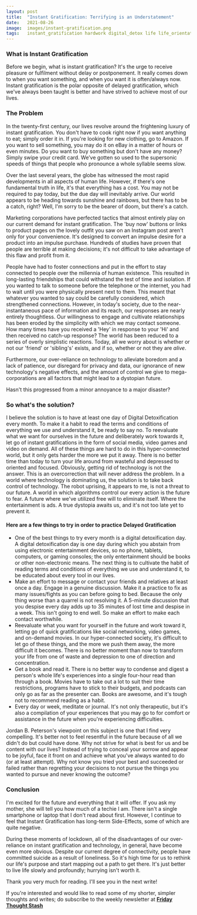 ```yaml
---
layout: post
title:  "Instant Gratification: Terrifying is an Understatement"
date:   2021-08-26
image:  images/instant-gratification.png
tags:   instant_gratification hardwork digital_detox life life_orientation goals privacy future robot_rebellion social_media technology
---
```


### What is Instant Gratification

Before we begin, what is instant gratification? It's the urge to receive pleasure or fulfilment without delay or postponement. It really comes down to when you want something, and when you want it is often/always now. Instant gratification is the polar opposite of delayed gratification, which we've always been taught is better and have strived to achieve most of our lives.

### The Problem

In the twenty-first century, our lives revolve around the frightening luxury of instant gratification. You don't have to cook right now if you want anything to eat; simply order it in. If you're looking for new clothing, go to Amazon. If you want to sell something, you may do it on eBay in a matter of hours or even minutes. Do you want to buy something but don't have any money? Simply swipe your credit card. We’ve gotten so used to the supersonic speeds of things that people who pronounce a whole syllable seems slow.

Over the last several years, the globe has witnessed the most rapid developments in all aspects of human life. However, if there's one fundamental truth in life, it's that everything has a cost. You may not be required to pay today, but the due day will inevitably arrive. Our world appears to be heading towards sunshine and rainbows, but there has to be a catch, right? Well, I'm sorry to be the bearer of doom, but there's a catch.

Marketing corporations have perfected tactics that almost entirely play on our current demand for instant gratification. The 'buy now' buttons or links to product pages on the lovely outfit you saw on an Instagram post aren't only for your convenience. It's designed to convert an impulse desire for a product into an impulse purchase. Hundreds of studies have proven that people are terrible at making decisions; it's not difficult to take advantage of this flaw and profit from it.

People have had to foster connections and put in the effort to stay connected to people over the millennia of human existence. This resulted in long-lasting friendships that could withstand the test of time and isolation. If you wanted to talk to someone before the telephone or the internet, you had to wait until you were physically present next to them. This meant that whatever you wanted to say could be carefully considered, which strengthened connections. However, in today's society, due to the near-instantaneous pace of information and its reach, our responses are nearly entirely thoughtless. Our willingness to engage and cultivate relationships has been eroded by the simplicity with which we may contact someone. How many times have you received a 'Hey' in response to your 'Hi' and then received no catch-up response? The world has been reduced to a series of overly simplistic reactions. Today, all we worry about is whether or not our 'friend' or 'sibling's' exists, and if so, whether or not they are _alive_.

Furthermore, our over-reliance on technology to alleviate boredom and a lack of patience, our disregard for privacy and data, our ignorance of new technology's negative effects, and the amount of control we give to mega-corporations are all factors that might lead to a dystopian future.

Hasn't this progressed from a minor annoyance to a major disaster?

### So what's the solution?

I believe the solution is to have at least one day of Digital Detoxification every month. To make it a habit to read the terms and conditions of everything we use and understand it, be ready to say no. To reevaluate what we want for ourselves in the future and deliberately work towards it, let go of instant gratifications in the form of social media, video games and video on demand. All of these things are hard to do in this hyper-connected world, but it only gets harder the more we put it away. There is no better time than today to turn your life around from wasteful and depressed to oriented and focused.
Obviously, getting rid of technology is not the answer. This is an overcorrection that will never address the problem. In a world where technology is dominating us, the solution is to take back control of technology. The robot uprising, it appears to me, is not a threat to our future. A world in which algorithms control our every action is the future to fear. A future where we've utilized free will to eliminate itself. Where the entertainment is ads. A true dystopia awaits us, and it's not too late yet to prevent it.

#### Here are a few things to try in order to practice Delayed Gratification

- One of the best things to try every month is a digital detoxification day. A digital detoxification day is one day during which you abstain from using electronic entertainment devices, so no phone, tablets, computers, or gaming consoles; the only entertainment should be books or other non-electronic means. The next thing is to cultivate the habit of reading terms and conditions of everything we use and understand it, to be educated about every tool in our lives.
- Make an effort to message or contact your friends and relatives at least once a day. Engage in a genuine discussion. Make it a practice to fix as many issues/fights as you can before going to bed. Because the only thing worse than a quarrel is not resolving it. A 5-minute discussion that you despise every day adds up to 35 minutes of lost time and despise in a week. This isn't going to end well. So make an effort to make each contact worthwhile.
- Reevaluate what you want for yourself in the future and work toward it, letting go of quick gratifications like social networking, video games, and on-demand movies. In our hyper-connected society, it's difficult to let go of these things, and the more we push them away, the more difficult it becomes. There is no better moment than now to transform your life from one of waste and depression to one of direction and concentration.
- Get a book and read it. There is no better way to condense and digest a person's whole life's experiences into a single four-hour read than through a book. Movies have to take out a lot to suit their time restrictions, programs have to stick to their budgets, and podcasts can only go as far as the presenter can. Books are awesome, and it's tough not to recommend reading as a habit.
- Every day or week, meditate or journal. It's not only therapeutic, but it's also a compilation of your experiences that you may go to for comfort or assistance in the future when you're experiencing difficulties.

Jordan B. Peterson's viewpoint on this subject is one that I find very compelling. It's better not to feel resentful in the future because of all we didn't do but could have done. Why not strive for what is best for us and be content with our lives? Instead of trying to conceal your sorrow and appear to be joyful, face it front on and achieve what you've always wanted to do (or at least attempt). Why not know you tried your best and succeeded or failed rather than regretting your decisions to not pursue the things you wanted to pursue and never knowing the outcome?

### Conclusion

I'm excited for the future and everything that it will offer. If you ask my mother, she will tell you how much of a techie I am. There isn't a single smartphone or laptop that I don't read about first. However, I continue to feel that Instant Gratification has long-term Side-Effects, some of which are quite negative.

During these moments of lockdown, all of the disadvantages of our over-reliance on instant gratification and technology, in general, have become even more obvious. Despite our current degree of connectivity, people have committed suicide as a result of loneliness. So it's high time for us to rethink our life's purpose and start mapping out a path to get there. It's just better to live life slowly and profoundly; hurrying isn't worth it.

Thank you very much for reading. I'll see you in the next write!

If you're interested and would like to read some of my shorter, simpler thoughts and writes; do subscribe to the weekly newsletter at 
[**Friday Thought Stash**](https://idleendeavor.substack.com/)